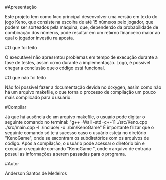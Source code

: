 #Apresentação

Este projeto tem como foco principal desenvolver uma versão em texto do jogo Keno, que consiste na escolha de até 15 números pelo jogador, que podem ser sorteados pela máquina, que, dependendo da probabilidade de combinação dos números, pode resultar em um retorno financeiro maior ao qual o jogador investiu na aposta.

#O que foi feito

O executável não apresentou problemas em tempo de execução durante a fase de testes, assim como durante a implementação. Logo, é possível chegar a conclusão que o código está funcional.

#O que não foi feito

Não foi possível fazer a documentação devida no doxygen, assim como não há um arquivo makefile, o que torna o processo de compilação um pouco mais complicado para o usuário.

#Compilar

Já que há ausência de um arquivo makefile, o usuário pode digitar o seguinte comando no terminal: 
"g++ -Wall -std=c++11 ./src/Keno.cpp ./src/main.cpp -I ./include/ -o ./bin/KenoGame"
É importante frizar que o seguinte comando só terá sucesso caso o usuário esteja no diretório "KenoGame", onde se encontram os subdiretórios com os arquivos de código.
Após a compilação, o usuário pode acessar o diretório bin e executar o seguinte comando "KenoGame <nome do arquivo de entrada>", onde o arquivo de entrada possui as informações a serem passadas para o programa.

#Autor

Anderson Santos de Medeiros
